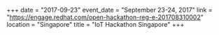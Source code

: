 +++
date = "2017-09-23"
event_date = "September 23-24, 2017"
link = "https://engage.redhat.com/open-hackathon-reg-e-201708310002"
location = "Singapore"
title = "IoT Hackathon Singapore"
+++
